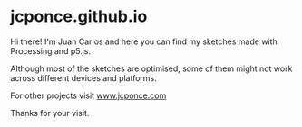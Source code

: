 # jcponce.github.io

Hi there! I'm Juan Carlos and here you can find my sketches made with Processing and p5.js.

Although most of the sketches are optimised, some of them might not work across different devices and platforms.

For other projects visit www.jcponce.com

Thanks for your visit.
